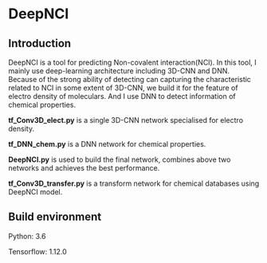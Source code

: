 # DeepNCI

## Introduction

 DeepNCI is a tool for predicting Non-covalent interaction(NCI). In this tool, I mainly use deep-learning architecture including 3D-CNN and DNN. Because of the strong ability of detecting can capturing the characteristic related to NCI in some extent of 3D-CNN, we build it for the feature of electro density of moleculars. And I use DNN to detect information of chemical properties.

**tf_Conv3D_elect.py** is a single 3D-CNN network specialised for electro density. 

**tf_DNN_chem.py** is a DNN network for chemical properties. 

**DeepNCI.py** is used to build the final network, combines above two networks and achieves the best performance.

**tf_Conv3D_transfer.py** is a transform network for chemical databases using DeepNCI model.
 
## Build environment 

Python: 3.6

Tensorflow: 1.12.0



